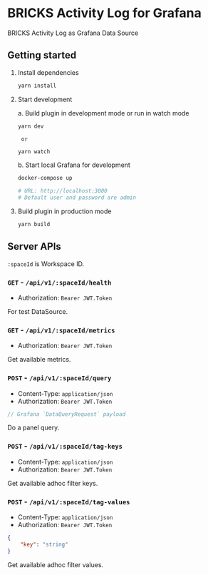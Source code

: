 # BRICKS Activity Log for Grafana

BRICKS Activity Log as Grafana Data Source

## Getting started

1. Install dependencies

    ```bash
    yarn install
    ```

2. Start development

    a. Build plugin in development mode or run in watch mode

    ```bash
    yarn dev
    ```

        or

    ```bash
    yarn watch
    ```

    b. Start local Grafana for development

    ```bash
    docker-compose up

    # URL: http://localhost:3000
    # Default user and password are admin
    ```

3. Build plugin in production mode

    ```bash
    yarn build
    ```

## Server APIs

`:spaceId` is Workspace ID.

### `GET` - `/api/v1/:spaceId/health`

- Authorization: `Bearer JWT.Token`

For test DataSource.

### `GET` - `/api/v1/:spaceId/metrics`

- Authorization: `Bearer JWT.Token`

Get available metrics.

### `POST` - `/api/v1/:spaceId/query`

- Content-Type: `application/json`
- Authorization: `Bearer JWT.Token`

```js
// Grafana `DataQueryRequest` payload
```

Do a panel query.

### `POST` - `/api/v1/:spaceId/tag-keys`

- Content-Type: `application/json`
- Authorization: `Bearer JWT.Token`

Get available adhoc filter keys.

### `POST` - `/api/v1/:spaceId/tag-values`

- Content-Type: `application/json`
- Authorization: `Bearer JWT.Token`

```json
{
    "key": "string"
}
```

Get available adhoc filter values.
